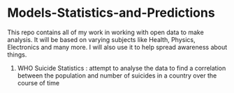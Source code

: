 # Models-Statistics-and-Predictions
This repo contains all of my work in working with open data to make analysis. It will be based on varying subjects like Health, Physics, Electronics and many more. I will also use it to help spread awareness about things.
1. WHO Suicide Statistics : attempt to analyse the data to find a correlation between the population and number of suicides in a country over the course of time
